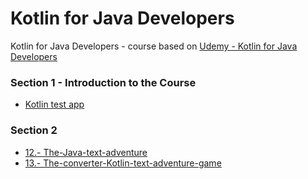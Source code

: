 # Kotlin for Java Developers
Kotlin for Java Developers - course based on [Udemy - Kotlin for Java Developers](https://www.udemy.com/share/101Zr6BkIcdF5VQXo=/)

### Section 1 -  Introduction to the Course

- [Kotlin test app](https://github.com/Fox-McCloud-MX/Kotlin-for-Java-Developers/tree/master/Section-1/kotlin-test)

### Section 2

- [12.- The-Java-text-adventure](https://github.com/Fox-McCloud-MX/Kotlin-for-Java-Developers/tree/master/Section-2/12-The-Java-text-adventure)
- [13.- The-converter-Kotlin-text-adventure-game](https://github.com/Fox-McCloud-MX/Kotlin-for-Java-Developers/tree/master/Section-2/13-The-converter-Kotlin-text-adventure-game)